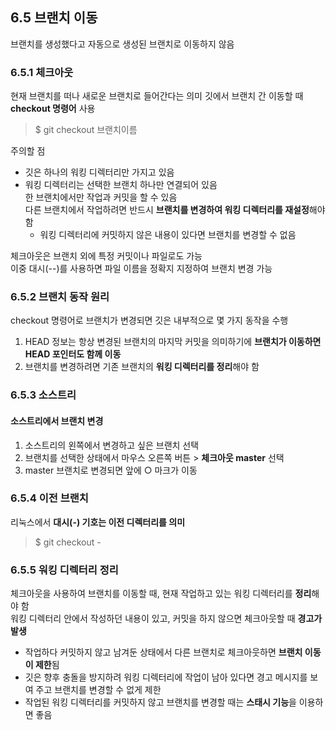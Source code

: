 ## 6.5 브랜치 이동
브랜치를 생성했다고 자동으로 생성된 브랜치로 이동하지 않음


### 6.5.1 체크아웃
현재 브랜치를 떠나 새로운 브랜치로 들어간다는 의미
깃에서 브랜치 간 이동할 때 **checkout 명령어** 사용
> $ git checkout 브랜치이름

주의할 점
+ 깃은 하나의 워킹 디렉터리만 가지고 있음
+ 워킹 디렉터리는 선택한 브랜치 하나만 연결되어 있음 <br>
  한 브랜치에서만 작업과 커밋을 할 수 있음 <br>
 다른 브랜치에서 작업하려면 반드시 **브랜치를 변경하여 워킹 디렉터리를 재설정**해야 함
  + 워킹 디렉터리에 커밋하지 않은 내용이 있다면 브랜치를 변경할 수 없음
 
 체크아웃은 브랜치 외에 특정 커밋이나 파일로도 가능 <br>
 이중 대시(--)를 사용하면 파일 이름을 정확지 지정하여 브랜치 변경 가능


### 6.5.2 브랜치 동작 원리
checkout 명령어로 브랜치가 변경되면 깃은 내부적으로 몇 가지 동작을 수행
1. HEAD 정보는 항상 변경된 브랜치의 마지막 커밋을 의미하기에 **브랜치가 이동하면 HEAD 포인터도 함께 이동**
2. 브랜치를 변경하려면 기존 브랜치의 **워킹 디렉터리를 정리**해야 함


### 6.5.3 소스트리

#### 소스트리에서 브랜치 변경
1. 소스트리의 왼쪽에서 변경하고 싶은 브랜치 선택
2. 브랜치를 선택한 상태에서 마우스 오른쪽 버튼 > **체크아웃 master** 선택
3. master 브랜치로 변경되면 앞에 ○ 마크가 이동


### 6.5.4 이전 브랜치
리눅스에서 **대시(-) 기호는 이전 디렉터리를 의미**
> $ git checkout -


### 6.5.5 워킹 디렉터리 정리
체크아웃을 사용하여 브랜치를 이동할 때, 현재 작업하고 있는 워킹 디렉터리를 **정리**해야 함 <br>
워킹 디렉터리 안에서 작성하던 내용이 있고, 커밋을 하지 않으면 체크아웃할 때 **경고가 발생**
 + 작업하다 커밋하지 않고 남겨둔 상태에서 다른 브랜치로 체크아웃하면 **브랜치 이동이 제한**됨
 + 깃은 향후 충돌을 방지하려 워킹 디렉터리에 작업이 남아 있다면 경고 메시지를 보여 주고 브랜치를 변경할 수 없게 제한
  + 작업된 워킹 디렉터리를 커밋하지 않고 브랜치를 변경할 때는 **스태시 기능**을 이용하면 좋음
